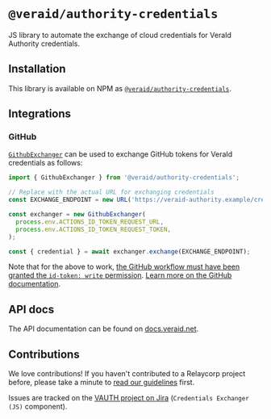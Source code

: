 # `@veraid/authority-credentials`

JS library to automate the exchange of cloud credentials for VeraId Authority credentials.

## Installation

This library is available on NPM as [`@veraid/authority-credentials`](https://www.npmjs.com/package/@veraid/authority-credentials).

## Integrations

### GitHub

[`GithubExchanger`](https://docs.veraid.net/authority-credentials-js/classes/GithubExchanger.html) can be used to exchange GitHub tokens for VeraId credentials as follows:

```ts
import { GithubExchanger } from '@veraid/authority-credentials';

// Replace with the actual URL for exchanging credentials
const EXCHANGE_ENDPOINT = new URL('https://veraid-authority.example/credentials/123');

const exchanger = new GithubExchanger(
  process.env.ACTIONS_ID_TOKEN_REQUEST_URL,
  process.env.ACTIONS_ID_TOKEN_REQUEST_TOKEN,
);

const { credential } = await exchanger.exchange(EXCHANGE_ENDPOINT);
```

Note that for the above to work, [the GitHub workflow must have been granted the `id-token: write` permission](https://docs.github.com/en/actions/security-for-github-actions/security-hardening-your-deployments/about-security-hardening-with-openid-connect#adding-permissions-settings). [Learn more on the GitHub documentation](https://docs.github.com/en/actions/security-for-github-actions/security-hardening-your-deployments/about-security-hardening-with-openid-connect).

## API docs

The API documentation can be found on [docs.veraid.net](https://docs.veraid.net/authority-credentials-js/).

## Contributions

We love contributions! If you haven't contributed to a Relaycorp project before, please take a minute to [read our guidelines](https://github.com/relaycorp/.github/blob/master/CONTRIBUTING.md) first.

Issues are tracked on the [VAUTH project on Jira](https://relaycorp.atlassian.net/browse/VAUTH) (`Credentials Exchanger (JS)` component).
